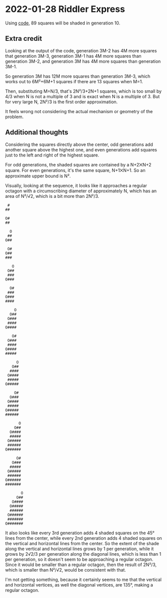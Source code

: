 2022-01-28 Riddler Express
==========================
Using [code](20220128x.hs), 89 squares will be shaded in generation 10.

Extra credit
------------
Looking at the output of the code, generation 3M-2 has 4M more squares
that generation 3M-3, generation 3M-1 has 4M more squares than
generation 3M-2, and generation 3M has 4M more squares than generation
3M-1.

So generation 3M has 12M more squares than generation 3M-3, which works
out to 6M²+6M+1 squares if there are 13 squares when M=1.

Then, substituting M=N/3, that's 2N²/3+2N+1 squares, which is too small
by 4/3 when N is not a multiple of 3 and is exact when N is a multiple
of 3.  But for very large N, 2N²/3 is the first order approximation.

It feels wrong not considering the actual mechanism or geometry of the
problem.

Additional thoughts
-------------------
Considering the squares directly above the center, odd generations add
another square above the highest one, and even generations add squares
just to the left and right of the highest square.

For odd generations, the shaded squares are contained by a N+2⨉N+2
square.  For even generations, it's the same square, N+1⨉N+1.  So
an approximate upper bound is N².

Visually, looking at the sequence, it looks like it approaches a
regular octagon with a circumscribing diameter of approximately N, which
has an area of N²/√2, which is a bit more than 2N²/3.
```
 #
##

O#
##

  O
 ##
O##

 O#
O##
###

   O
 O##
 ###
O###

  O#
 ###
O###
####

    O
  O##
 O###
 ####
O####

   O#
 O###
 ####
O####
#####

     O
   O##
  ####
 O####
 #####
O#####

    O#
  O###
 O####
 #####
O#####
######

      O
    O##
  O####
  #####
 O#####
 ######
O######

     O#
   O###
  #####
 O#####
 ######
O######
#######

       O
     O##
   O####
  O#####
  ######
 O######
 #######
O#######
```
It also looks like every 3rd generation adds 4 shaded squares on the 45°
lines from the center, while every 2nd generation adds 4 shaded squares
on the vertical and horizontal lines from the center.  So the extent of
the shade along the vertical and horizontal lines grows by 1 per generation,
while it grows by 2√2/3 per generation along the diagonal lines, which is
less than 1 per generation, so it doesn't seem to be approaching a regular
octagon.  Since it would be smaller than a regular octagon, then the
result of 2N²/3, which is smaller than N²/√2, would be consistent with that.

I'm not getting something, because it certainly seems to me that the vertical
and horizontal vertices, as well the diagonal vertices, are 135°, making a
regular octagon.
